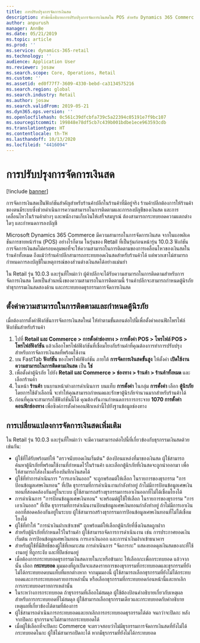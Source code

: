 ```yaml
---
title: การปรับปรุงการจัดการเงินสด
description: หัวข้อนี้อธิบายการปรับปรุงการจัดการเงินสดใน POS สำหรับ Dynamics 365 Commerce
author: anpurush
manager: AnnBe
ms.date: 05/21/2019
ms.topic: article
ms.prod: ''
ms.service: dynamics-365-retail
ms.technology: ''
audience: Application User
ms.reviewer: josaw
ms.search.scope: Core, Operations, Retail
ms.custom: ''
ms.assetid: ed0f77f7-3609-4330-bebd-ca3134575216
ms.search.region: global
ms.search.industry: Retail
ms.author: josaw
ms.search.validFrom: 2019-05-21
ms.dyn365.ops.version: ''
ms.openlocfilehash: 0c561c39dfcbfa739c5a22394c05191e7f9bc107
ms.sourcegitcommit: 199848e78df5cb7c439b001bdbe1ece963593cdb
ms.translationtype: HT
ms.contentlocale: th-TH
ms.lasthandoff: 10/13/2020
ms.locfileid: "4416094"
---
```

# <a name="cash-management-improvements"></a>การปรับปรุงการจัดการเงินสด

[!include [banner](includes/banner.md)]


การจัดการเงินสดเป็นฟังก์ชันสำคัญสำหรับร้านค้าปลีกในร้านค้าที่มีอยู่จริง ร้านค้าปลีกต้องการให้ร้านค้าของตนมีระบบซึ่งช่วยดำเนินการความสามารถในการติดตามและการลงบัญชีของเงินสด และการเคลื่อนไหวในร้านค้าต่างๆ และพนักงานเก็บเงินให้เสร็จสมบูรณ์ ต้องสามารถกระทบยอดความแตกต่างใดๆ และกำหนดการลงบัญชี


Microsoft Dynamics 365 Commerce มีความสามารถในการจัดการเงินสด จากในแอพลิเคชันการขายหน้าร้าน (POS) อย่างไรก็ตาม ในรุ่นของ Retail ที่เป็นรุ่นก่อนหน้ารุ่น 10.0.3 ฟังก์ชันการจัดการเงินสดไม่ครอบคลุมพอที่จะให้ความสามารถในการติดตามของการเคลื่อนไหวของเงินสดในร้านค้าทั้งหมด ถึงแม้ว่าร้านค้าปลีกสามารถกระทบยอดเงินสดสำหรับร้านค้าได้ แต่พวกเขาไม่สามารถกำหนดการลงบัญชีในเหตุการณ์ของส่วนต่างเงินสดได้อย่างแม่นยำ


ใน Retail รุ่น 10.0.3 และรุ่นที่ใหม่กว่า ผู้ค้าปลีกจะได้รับความสามารถในการติดตามสำหรับการจัดการเงินสด โดยเป็นส่วนหนึ่งของความสามารถในการติดตามนี้ ร้านค้าปลีกจะสามารถกำหนดตู้นิรภัย ทำธุรกรรมเงินสดสองด้าน และกระทบยอดธุรกรรมการจัดการเงินสด

## <a name="set-up-traceability-and-define-safes"></a>ตั้งค่าความสามารถในการติดตามและกำหนดตู้นิรภัย

เมื่อต้องการตั้งค่าฟังก์ชันการจัดการเงินสดใหม่ ให้ทำตามขั้นตอนต่อไปนี้เพื่อตั้งค่าคอนฟิกโพรไฟล์ฟังก์ชันสำหรับร้านค้า

1. ไปที่ **Retail และ Commerce \> การตั้งค่าช่องทาง \> การตั้งค่า POS \> โพรไฟล์ POS \> โพรไฟล์ฟังก์ชัน** แล้วเลือกโพรไฟล์ฟังก์ชันที่เชื่อมโยงกับร้านค้าที่คุณต้องการทำการปรับปรุงสำหรับการจัดการเงินสดที่พร้อมใช้งาน
2. บน FastTab **ฟังก์ชัน** ของโพรไฟล์ฟังก์ชัน ภายใต้ **การจัดการเงินสดขั้นสูง** ให้ตั้งค่า **เปิดใช้งานความสามารถในการติดตามเงินสด** เป็น **ใช่**
3. เพื่อตั้งค่าตู้นิรภัย ไปยัง **Retail และ Commerce \> ช่องทาง \> ร้านค้า \> ร้านค้าทั้งหมด** และเลือกร้านค้า
4. ในหน้า **ร้านค้า** บนบานหน้าต่างการดำเนินการ บนแท็บ **การตั้งค่า** ในกลุ่ม **การตั้งค่า** เลือก **ตู้นิรภัย** โดยการใช้ตัวเลือกนี้ จะทำให้คุณสามารถกำหนดและรักษาตู้นิรภัยจำนวนมากสำหรับร้านค้าได้
4. ก่อนที่คุณจะสามารถใช้ฟังก์ชันนี้ได้ คุณต้องรันงานกำหนดการการกระจาย **1070 การตั้งค่าคอนฟิกช่องทาง** เพื่อซิงค์การตั้งค่าคอนฟิกเหล่านี้ไปยังฐานข้อมูลช่องทาง

## <a name="additional-cash-management-changes"></a>การเปลี่ยนแปลงการจัดการเงินสดเพิ่มเติม

ใน Retail รุ่น 10.0.3 และรุ่นที่ใหม่กว่า จะมีความสามารถต่อไปนี้ที่เกี่ยวข้องกับธุรกรรมเงินสดด้วยเช่นกัน:

- ผู้ใช้ที่ได้รับพร้อมท์ให้ "ตรวจนับยอดเงินเริ่มต้น" ต้องป้อนแหล่งที่มาของเงินสด ผู้ใช้สามารถค้นหาตู้นิรภัยที่พร้อมใช้งานที่กำหนดไว้ในร้านค้า และเลือกตู้นิรภัยที่เงินสดจะถูกนำออกมา เพื่อให้สามารถใส่ลงในเครื่องบันทึกเงินสดได้
- ผู้ใช้ที่ทำการดำเนินการ "การเอาเงินออก" จะถูกพร้อมต์ให้เลือก ในรายการของธุรกรรม "การป้อนข้อมูลเศษเงินทอน" ที่เปิด ธุรกรรมที่การดำเนินงานกำลังทำอยู่ ถ้าไม่มีการป้อนข้อมูลเศษเงินทอนที่สอดคล้องกันอยู่ในระบบ ผู้ใช้สามารถสร้างธุรกรรมการเอาเงินออกที่ไม่ได้เชื่อมโยงได้
- การดำเนินการ "การป้อนข้อมูลเศษเงินทอน" จะพร้อมต์ผู้ใช้ให้เลือก ในรายการของธุรกรรม "การเอาเงินออก" ที่เปิด ธุรกรรมที่การดำเนินงานป้อนข้อมูลเศษเงินทอนกำลังทำอยู่ ถ้าไม่มีการเอาเงินออกที่สอดคล้องกันอยู่ในระบบ ผู้ใช้สามารถสร้างธุรกรรมการป้อนข้อมูลเศษเงินทอนที่ไม่ได้เชื่อมโยงได้
- ผู้ใช้ที่ทำให้ "การนำเงินฝากเข้าเซฟ" ถูกพร้อมต์ให้เลือกตู้นิรภัยที่ซึ่งเงินสดถูกฝาก
- สำหรับตู้นิรภัยที่กำหนดไว้ในร้านค้า ผู้ใช้สามารถจัดการการดำเนินงาน เช่น การประกาศยอดเงินเริ่มต้น การป้อนข้อมูลเศษเงินทอน การเอาเงินออก และการนำเงินฝากเข้าธนาคาร
- สำหรับผู้ใช้ที่มีสิทธิ์ของผู้ใช้ที่เหมาะสม การดำเนินการ "จัดการกะ" แสดงยอดดุลเงินสดของกะที่ใช้งานอยู่ ที่ถูกระงับ และที่ปิดซ่อนอยู่
- เมื่อต้องการกระทบยอดธุรกรรมเงินสดภายในกะหรือข้ามกะ ให้เลือกกะเพื่อกระทบยอด แล้วจากนั้น เลือก **กระทบยอด** มุมมองที่ถูกเปิดจะแสดงรายการของธุรกรรมที่กระทบยอดและธุรกรรมที่ยังไม่ได้กระทบยอดบนแท็บที่แยกต่างหาก จากมุมมองนี้ ผู้ใช้สามารถเลือกธุรกรรมที่ยังไม่ได้กระทบยอดและการกระทบยอดรายการเหล่านั้น หรือเลือกธุรกรรมที่กระทบยอดก่อนหน้านี้และยกเลิกการกระทบยอดรายการเหล่านั้น
- ในระหว่างการกระทบยอด ถ้าธุรกรรมที่เลือกไม่สมดุล ผู้ใช้ต้องป้อนคำอธิบายเกี่ยวกับเหตุผลสำหรับการกระทบยอดที่ไม่สมดุล ผู้ใช้สามารถเลือกธุรกรรมเดียวและกระทบยอดกับคำอธิบายเหตุผลที่เกี่ยวข้องได้ตามที่ต้องการ
- ผู้ใช้สามารถดำเนินการกระทบยอดและยกเลิกการกระทบยอดธุรกรรมได้ต่อ จนกว่าจะปิดกะ หลังจากปิดกะ ธุรกรรมจะไม่สามารถกระทบยอดได้
- เมื่อผู้ใช้เลือกที่จะปิดกะ Commerce จะตรวจสอบว่าไม่มีธุรกรรมการจัดการเงินสดที่ยังไม่ได้กระทบยอดในกะ ผู้ใช้ไม่สามารถปิดกะได้ หากมีธุรกรรมที่ยังไม่ได้กระทบยอด
